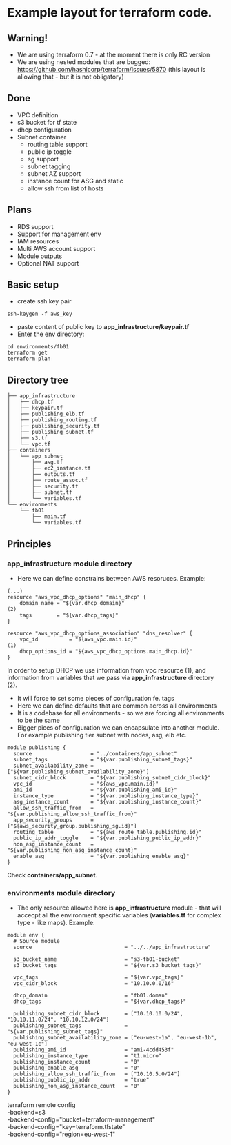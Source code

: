 # Example layout for terraform code.

## Warning!
* We are using terraform 0.7 - at the moment there is only RC version
* We are using nested modules that are bugged: https://github.com/hashicorp/terraform/issues/5870 (this layout is allowing that - but it is not obligatory)

## Done
* VPC definition
* s3 bucket for tf state
* dhcp configuration
* Subnet container
  * routing table support
  * public ip toggle
  * sg support
  * subnet tagging
  * subnet AZ support
  * instance count for ASG and static 
  * allow ssh from list of hosts

## Plans
* RDS support
* Support for management env
* IAM resources
* Multi AWS account support
* Module outputs
* Optional NAT support

## Basic setup
* create ssh key pair 
```
ssh-keygen -f aws_key
```
* paste content of public key to __app_infrastructure/keypair.tf__
* Enter the env directory:
```
cd environments/fb01
terraform get
terraform plan
```


## Directory tree
```
├── app_infrastructure
│   ├── dhcp.tf
│   ├── keypair.tf
│   ├── publishing_elb.tf
│   ├── publishing_routing.tf
│   ├── publishing_security.tf
│   ├── publishing_subnet.tf
│   ├── s3.tf
│   └── vpc.tf
├── containers
│   └── app_subnet
│       ├── asg.tf
│       ├── ec2_instance.tf
│       ├── outputs.tf
│       ├── route_assoc.tf
│       ├── security.tf
│       ├── subnet.tf
│       └── variables.tf
└── environments
    └── fb01
        ├── main.tf
        └── variables.tf

```

## Principles

### __app_infrastructure__ module directory
* Here we can define constrains between AWS resoruces. Example:
```
(...)
resource "aws_vpc_dhcp_options" "main_dhcp" {
    domain_name = "${var.dhcp_domain}"                                      (2)
    tags        = "${var.dhcp_tags}"
}

resource "aws_vpc_dhcp_options_association" "dns_resolver" {
    vpc_id          = "${aws_vpc.main.id}"                                  (1)
    dhcp_options_id = "${aws_vpc_dhcp_options.main_dhcp.id}"
}
```
In order to setup DHCP we use information from vpc resource (1), and information from variables that we pass via __app_infrastructure__ directory (2).

* It will force to set some pieces of configuration fe. tags
* Here we can define defaults that are common across all environments
* It is a codebase for all environments - so we are forcing all environments to be the same
* Bigger pices of configuration we can encapsulate into another module. For example publishing tier subnet with nodes, asg, elb etc. 
```
module publishing {
  source                   = "../containers/app_subnet"
  subnet_tags              = "${var.publishing_subnet_tags}"
  subnet_availability_zone = ["${var.publishing_subnet_availability_zone}"]
  subnet_cidr_block        = "${var.publishing_subnet_cidr_block}"
  vpc_id                   = "${aws_vpc.main.id}"
  ami_id                   = "${var.publishing_ami_id}"
  instance_type            = "${var.publishing_instance_type}"
  asg_instance_count       = "${var.publishing_instance_count}"
  allow_ssh_traffic_from   = "${var.publishing_allow_ssh_traffic_from}"
  app_security_groups      = ["${aws_security_group.publishing_sg.id}"]
  routing_table            = "${aws_route_table.publishing.id}"
  public_ip_addr_toggle    = "${var.publishing_public_ip_addr}"
  non_asg_instance_count   = "${var.publishing_non_asg_instance_count}"
  enable_asg               = "${var.publishing_enable_asg}"
}
``` 
Check __containers/app_subnet__.
### __environments__ module directory
* The only resource allowed here is __app_infrastructure__ module - that will accecpt all the environment specific variables (__variables.tf__ for complex type - like maps). Example:
```
module env {
  # Source module
  source                              = "../../app_infrastructure"
  
  s3_bucket_name                      = "s3-fb01-bucket"
  s3_bucket_tags                      = "${var.s3_bucket_tags}"
  
  vpc_tags                            = "${var.vpc_tags}"
  vpc_cidr_block                      = "10.10.0.0/16"
  
  dhcp_domain                         = "fb01.doman"
  dhcp_tags                           = "${var.dhcp_tags}"
  
  publishing_subnet_cidr_block        = ["10.10.10.0/24", "10.10.11.0/24", "10.10.12.0/24"]
  publishing_subnet_tags              = "${var.publishing_subnet_tags}"
  publishing_subnet_availability_zone = ["eu-west-1a", "eu-west-1b", "eu-west-1c"]
  publishing_ami_id                   = "ami-4cdd453f"
  publishing_instance_type            = "t1.micro"
  publishing_instance_count           = "0"
  publishing_enable_asg               = "0"
  publishing_allow_ssh_traffic_from   = ["10.10.5.0/24"]
  publishing_public_ip_addr           = "true"
  publishing_non_asg_instance_count   = "0"
}
```

terraform remote config \
    -backend=s3 \
    -backend-config="bucket=terraform-management" \
    -backend-config="key=terraform.tfstate" \
    -backend-config="region=eu-west-1"
